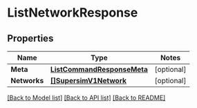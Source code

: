# ListNetworkResponse

## Properties
Name | Type | Notes
------------ | ------------- | -------------
**Meta** | [**ListCommandResponseMeta**](ListCommandResponse_meta.md) | [optional] 
**Networks** | [**[]SupersimV1Network**](supersim.v1.network.md) | [optional] 

[[Back to Model list]](../README.md#documentation-for-models) [[Back to API list]](../README.md#documentation-for-api-endpoints) [[Back to README]](../README.md)


